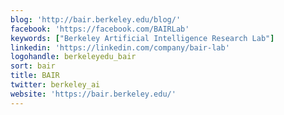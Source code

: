 ```yaml
---
blog: 'http://bair.berkeley.edu/blog/'
facebook: 'https://facebook.com/BAIRLab'
keywords: ["Berkeley Artificial Intelligence Research Lab"]
linkedin: 'https://linkedin.com/company/bair-lab'
logohandle: berkeleyedu_bair
sort: bair
title: BAIR
twitter: berkeley_ai
website: 'https://bair.berkeley.edu/'
---
```

